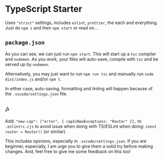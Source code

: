 # TypeScript Starter

Uses `"strict"` settings, includes `eslint`, `prettier`, the each and everything. Just do `npm i` and then `npm start` or read on...

## `package.json`

As you can see, we can just run `npm start`. This will start up a `tsc` compiler and `nodemon`. As you work, your files will auto-save, compile with `tsc` and be served up by `nodemon`.

Alternatively, you may just want to run `npm run tsc` and manually run `node dist/index.js` and/or `npm t`.

In either case, auto-saving, formatting and linting will happen because of the `.vscode/settings.json` file.

## 🎶

Add: `"new-cap": ["error", { capIsNewExceptions: "Router" }],` to `.eslintrc.cjs` to avoid issue when doing with TS/ESLint when doing: `const router = Router()` (or similar).

This includes opinions, especially in `.vscode/settings.json`. If you are beginner, especially, I am urge you to give them a solid try before making changes. And, feel free to give me some feedback on this too!
